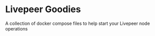 # Livepeer Goodies

A collection of docker compose files to help start your Livepeer node operations
